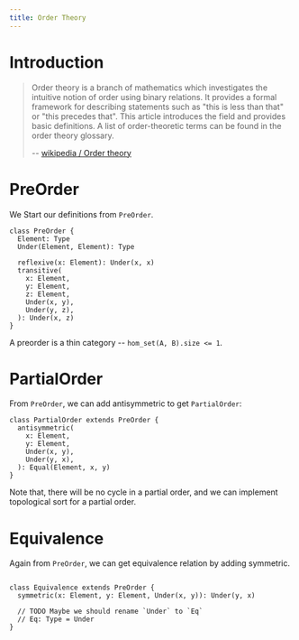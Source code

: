 ```yaml
---
title: Order Theory
---
```


# Introduction

> Order theory is a branch of mathematics which investigates the
> intuitive notion of order using binary relations. It provides a formal
> framework for describing statements such as "this is less than that"
> or "this precedes that". This article introduces the field and
> provides basic definitions. A list of order-theoretic terms can be
> found in the order theory glossary.
>
> -- [wikipedia / Order theory](https://en.wikipedia.org/wiki/Order_theory)


# PreOrder

We Start our definitions from `PreOrder`.

``` cicada
class PreOrder {
  Element: Type
  Under(Element, Element): Type

  reflexive(x: Element): Under(x, x)
  transitive(
    x: Element,
    y: Element,
    z: Element,
    Under(x, y),
    Under(y, z),
  ): Under(x, z)
}
```

A preorder is a thin category -- `hom_set(A, B).size <= 1`.

# PartialOrder

From `PreOrder`, we can add antisymmetric to get `PartialOrder`:

``` cicada
class PartialOrder extends PreOrder {
  antisymmetric(
    x: Element,
    y: Element,
    Under(x, y),
    Under(y, x),
  ): Equal(Element, x, y)
}
```

Note that, there will be no cycle in a partial order,
and we can implement topological sort for a partial order.

# Equivalence

Again from `PreOrder`, we can get equivalence relation by adding symmetric.

``` cicada

class Equivalence extends PreOrder {
  symmetric(x: Element, y: Element, Under(x, y)): Under(y, x)

  // TODO Maybe we should rename `Under` to `Eq`
  // Eq: Type = Under
}
```
